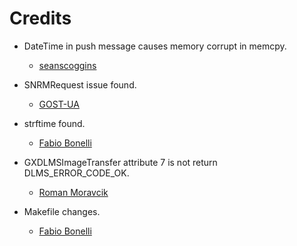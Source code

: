 Credits
=======
  - DateTime in push message causes memory corrupt in memcpy.
    * [seanscoggins](https://www.gurux.fi/user/182306)

  - SNRMRequest issue found.
    * [GOST-UA](https://github.com/GOST-UA)

  - strftime found.
    * [Fabio Bonelli](https://github.com/bfabio)

  - GXDLMSImageTransfer attribute 7 is not return DLMS_ERROR_CODE_OK.
    * [Roman Moravcik](https://github.com/rmoravcik)

  - Makefile changes.
    * [Fabio Bonelli](https://github.com/bfabio)
